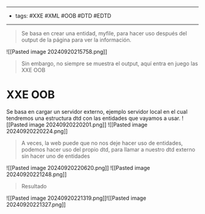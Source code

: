 -- -
- tags: #XXE #XML #OOB #DTD #EDTD

-- -


> Se basa en crear una entidad, myfile, para hacer uso después del output de la página para ver la información.

![[Pasted image 20240920215758.png]]


> Sin embargo, no siempre se muestra el output, aquí entra en juego las XXE OOB

# XXE OOB


Se basa en cargar un servidor externo, ejemplo servidor local en el cual tendremos una estructura dtd con las entidades que vayamos a usar.
![[Pasted image 20240920220201.png]]
![[Pasted image 20240920220224.png]]

> A veces, la web puede que no nos deje hacer uso de entidades, podemos hacer uso del propio dtd, para llamar a nuestro dtd externo sin hacer uno de entidades


![[Pasted image 20240920220620.png]]
![[Pasted image 20240920221248.png]]

> Resultado

![[Pasted image 20240920221319.png]]![[Pasted image 20240920221327.png]]